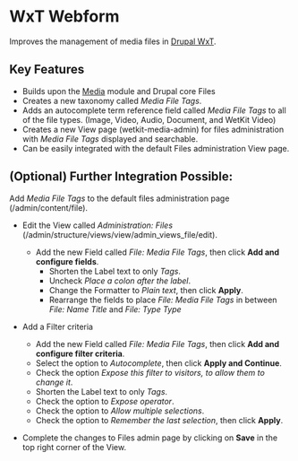 WxT Webform
=========
Improves the management of media files in [Drupal WxT][drupalwxt].

Key Features
-------------

* Builds upon the [Media][media] module and Drupal core Files
* Creates a new taxonomy called <i>Media File Tags</i>.
* Adds an autocomplete term reference field called <i>Media File Tags</i> to all of the file types. (Image, Video, Audio, Document, and WetKit Video)
* Creates a new View page (wetkit-media-admin) for files administration with <i>Media File Tags</i> displayed and searchable.
* Can be easily integrated with the default Files administration View page.



<b>(Optional) Further Integration Possible:</b> 
-----------
Add <i>Media File Tags</i> to the default files administration page (/admin/content/file).
 * Edit the View called <i>Administration: Files</i> (/admin/structure/views/view/admin_views_file/edit).
   * Add the new Field called <i>File: Media File Tags</i>, then click <b>Add and configure fields</b>.
     * Shorten the Label text to only <i>Tags</i>.
     * Uncheck <i>Place a colon after the label</i>.
     * Change the Formatter to <i>Plain text</i>, then click <b>Apply</b>.
     * Rearrange the fields to place <i>File: Media File Tags</i> in between <i>File: Name Title</i> and <i>File: Type Type</i>

 * Add a Filter criteria
     * Add the new Field called <i>File: Media File Tags</i>, then click <b>Add and configure filter criteria</b>.
     * Select the option to <i>Autocomplete</i>, then click <b>Apply and Continue</b>.
     * Check the option <i>Expose this filter to visitors, to allow them to change it</i>.
     * Shorten the Label text to only <i>Tags</i>.
     * Check the option to <i>Expose operator</i>.
     * Check the option to <i>Allow multiple selections</i>.
     * Check the option to <i>Remember the last selection</i>, then click <b>Apply</b>.
 * Complete the changes to Files admin page by clicking on <b>Save</b> in the top right corner of the View.



<!-- Links Referenced -->

[drupalwxt]:               http://www.drupal.org/project/wetkit
[media]:               http://www.drupal.org/project/media
